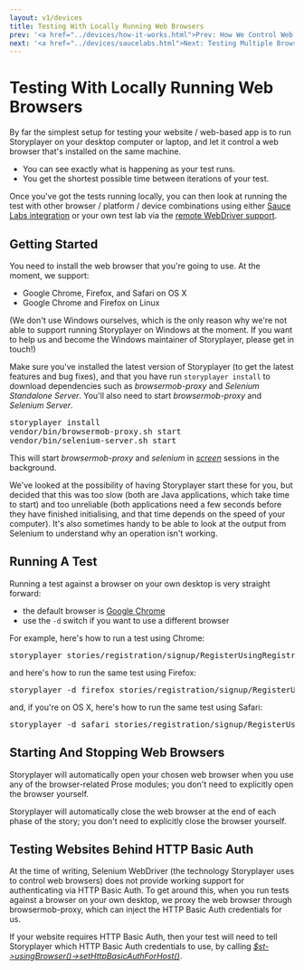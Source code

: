 ```yaml
---
layout: v1/devices
title: Testing With Locally Running Web Browsers
prev: '<a href="../devices/how-it-works.html">Prev: How We Control Web Browsers</a>'
next: '<a href="../devices/saucelabs.html">Next: Testing Multiple Browsers Using SauceLabs</a>'
---
```


# Testing With Locally Running Web Browsers

By far the simplest setup for testing your website / web-based app is to run Storyplayer on your desktop computer or laptop, and let it control a web browser that's installed on the same machine.

* You can see exactly what is happening as your test runs.
* You get the shortest possible time between iterations of your test.

Once you've got the tests running locally, you can then look at running the test with other browser / platform / device combinations using either [Sauce Labs integration](saucelabs.html) or your own test lab via the [remote WebDriver support](remotewebdriver.html).

## Getting Started

You need to install the web browser that you're going to use.  At the moment, we support:

* Google Chrome, Firefox, and Safari on OS X
* Google Chrome and Firefox on Linux

(We don't use Windows ourselves, which is the only reason why we're not able to support running Storyplayer on Windows at the moment.  If you want to help us and become the Windows maintainer of Storyplayer, please get in touch!)

Make sure you've installed the latest version of Storyplayer (to get the latest features and bug fixes), and that you have run `storyplayer install` to download dependencies such as _browsermob-proxy_ and _Selenium Standalone Server_.  You'll also need to start _browsermob-proxy_ and _Selenium Server_.

<pre>
storyplayer install
vendor/bin/browsermob-proxy.sh start
vendor/bin/selenium-server.sh start
</pre>

This will start _browsermob-proxy_ and _selenium_ in _[screen](http://www.gnu.org/software/screen/)_ sessions in the background.

We've looked at the possibility of having Storyplayer start these for you, but decided that this was too slow (both are Java applications, which take time to start) and too unreliable (both applications need a few seconds before they have finished initialising, and that time depends on the speed of your computer).  It's also sometimes handy to be able to look at the output from Selenium to understand why an operation isn't working.

## Running A Test

Running a test against a browser on your own desktop is very straight forward:

* the default browser is [Google Chrome](https://www.google.com/intl/en/chrome/browser/)
* use the `-d` switch if you want to use a different browser

For example, here's how to run a test using Chrome:

<pre>
storyplayer stories/registration/signup/RegisterUsingRegistrationFormStory.php
</pre>

and here's how to run the same test using Firefox:

<pre>
storyplayer -d firefox stories/registration/signup/RegisterUsingRegistrationFormStory.php
</pre>

and, if you're on OS X, here's how to run the same test using Safari:

<pre>
storyplayer -d safari stories/registration/signup/RegisterUsingRegistrationFormStory.php
</pre>

## Starting And Stopping Web Browsers

Storyplayer will automatically open your chosen web browser when you use any of the browser-related Prose modules; you don't need to explicitly open the browser yourself.

Storyplayer will automatically close the web browser at the end of each phase of the story; you don't need to explicitly close the browser yourself.

## Testing Websites Behind HTTP Basic Auth

At the time of writing, Selenium WebDriver (the technology Storyplayer uses to control web browsers) does not provide working support for authenticating via HTTP Basic Auth.  To get around this, when you run tests against a browser on your own desktop, we proxy the web browser through browsermob-proxy, which can inject the HTTP Basic Auth credentials for us.

If your website requires HTTP Basic Auth, then your test will need to tell Storyplayer which HTTP Basic Auth credentials to use, by calling _[$st->usingBrowser()->setHttpBasicAuthForHost()](../../modules/browser/usingBrowser.html#sethttpbasicauthforhost)_.